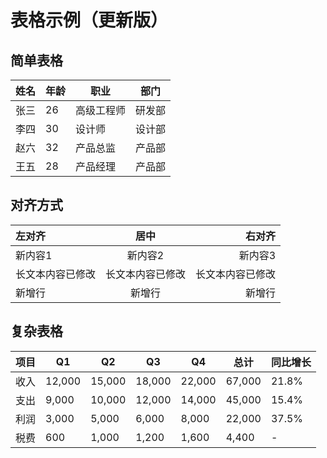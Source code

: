 # 表格示例（更新版）

## 简单表格

| 姓名 | 年龄 | 职业 | 部门 |
| ---- | ---- | ---- | ---- |
| 张三 | 26 | 高级工程师 | 研发部 |
| 李四 | 30 | 设计师 | 设计部 |
| 赵六 | 32 | 产品总监 | 产品部 |
| 王五 | 28 | 产品经理 | 产品部 |

## 对齐方式

| 左对齐 | 居中 | 右对齐 |
| :---- | :----: | ----: |
| 新内容1 | 新内容2 | 新内容3 |
| 长文本内容已修改 | 长文本内容已修改 | 长文本内容已修改 |
| 新增行 | 新增行 | 新增行 |

## 复杂表格

| 项目 | Q1 | Q2 | Q3 | Q4 | 总计 | 同比增长 |
| ---- | ---- | ---- | ---- | ---- | ---- | ---- |
| 收入 | 12,000 | 15,000 | 18,000 | 22,000 | 67,000 | 21.8% |
| 支出 | 9,000 | 10,000 | 12,000 | 14,000 | 45,000 | 15.4% |
| 利润 | 3,000 | 5,000 | 6,000 | 8,000 | 22,000 | 37.5% |
| 税费 | 600 | 1,000 | 1,200 | 1,600 | 4,400 | - |